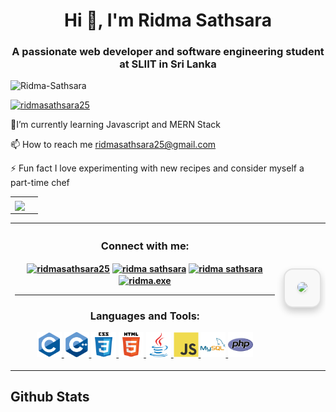 <h1 align="center">Hi 👋, I'm Ridma Sathsara</h1>
<h3 align="center"> A passionate web developer and software engineering student at SLIIT in Sri Lanka</h3>

<p align="left"> <img src="https://komarev.com/ghpvc/?username=ridma-sathsara&label=Profile%20views&color=0e75b6&style=flat" alt="Ridma-Sathsara" /> </p>

<p align="left"> <a href="https://twitter.com/ridmasathsara25" target="blank"><img src="https://img.shields.io/twitter/follow/ridmasathsara25?logo=twitter&style=for-the-badge" alt="ridmasathsara25" /></a> </p>

🌱I’m currently learning Javascript and MERN Stack  
  

📫 How to reach me ridmasathsara25@gmail.com  
  

⚡ Fun fact I love experimenting with new recipes and consider myself a part-time chef  

<table>
<tr>
  <th>
<div align="center"><img src="https://github-readme-stats.vercel.app/api?username=Ridma-Sathsara&show_icons=true&count_private=true&hide_border=true" align="center" style="width: 50%" /></div>  
    </th>

  <th></th>
 </tr>

</table>


<table border="0" align="center">
<tr>
    <th>



<h3 align="center">Connect with me:</h3>
<p align="center">
    
<a href="https://twitter.com/ridmasathsara25" target="blank"><img align="center" src="https://raw.githubusercontent.com/rahuldkjain/github-profile-readme-generator/master/src/images/icons/Social/twitter.svg" alt="ridmasathsara25" height="30" width="40" /></a>
<a href="https://linkedin.com/in/ridma sathsara" target="blank"><img align="center" src="https://raw.githubusercontent.com/rahuldkjain/github-profile-readme-generator/master/src/images/icons/Social/linked-in-alt.svg" alt="ridma sathsara" height="30" width="40" /></a>
<a href="https://fb.com/ridma sathsara" target="blank"><img align="center" src="https://raw.githubusercontent.com/rahuldkjain/github-profile-readme-generator/master/src/images/icons/Social/facebook.svg" alt="ridma sathsara" height="30" width="40" /></a>
<a href="https://instagram.com/ridma.exe" target="blank"><img align="center" src="https://raw.githubusercontent.com/rahuldkjain/github-profile-readme-generator/master/src/images/icons/Social/instagram.svg" alt="ridma.exe" height="30" width="40" /></a>
</p>

<hr>
<h3 align="center">Languages and Tools:</h3>
<p align="center"> <a href="https://www.cprogramming.com/" target="_blank" rel="noreferrer"> <img src="https://raw.githubusercontent.com/devicons/devicon/master/icons/c/c-original.svg" alt="c" width="40" height="40"/> </a> <a href="https://www.w3schools.com/cpp/" target="_blank" rel="noreferrer"> <img src="https://raw.githubusercontent.com/devicons/devicon/master/icons/cplusplus/cplusplus-original.svg" alt="cplusplus" width="40" height="40"/> </a> <a href="https://www.w3schools.com/css/" target="_blank" rel="noreferrer"> <img src="https://raw.githubusercontent.com/devicons/devicon/master/icons/css3/css3-original-wordmark.svg" alt="css3" width="40" height="40"/> </a> <a href="https://www.w3.org/html/" target="_blank" rel="noreferrer"> <img src="https://raw.githubusercontent.com/devicons/devicon/master/icons/html5/html5-original-wordmark.svg" alt="html5" width="40" height="40"/> </a> <a href="https://www.java.com" target="_blank" rel="noreferrer"> <img src="https://raw.githubusercontent.com/devicons/devicon/master/icons/java/java-original.svg" alt="java" width="40" height="40"/> </a> <a href="https://developer.mozilla.org/en-US/docs/Web/JavaScript" target="_blank" rel="noreferrer"> <img src="https://raw.githubusercontent.com/devicons/devicon/master/icons/javascript/javascript-original.svg" alt="javascript" width="40" height="40"/> </a> <a href="https://www.mysql.com/" target="_blank" rel="noreferrer"> <img src="https://raw.githubusercontent.com/devicons/devicon/master/icons/mysql/mysql-original-wordmark.svg" alt="mysql" width="40" height="40"/> </a> <a href="https://www.php.net" target="_blank" rel="noreferrer"> <img src="https://raw.githubusercontent.com/devicons/devicon/master/icons/php/php-original.svg" alt="php" width="40" height="40"/> </a> </p>
</th>
<th><br/>

<div align="center" style="border: 2px solid #e1e1e1; padding: 20px; border-radius: 15px; box-shadow: 0 6px 12px rgba(0, 0, 0, 0.2); background-color: #f8f8f8;">
    <img src="https://spotify-github-profile.vercel.app/api/view?uid=johnsonlynch31298&cover_image=true&theme=default&show_offline=false&background_color=121212&interchange=false" style="max-width: 100%; border-radius: 12px; box-shadow: 0 2px 4px rgba(0, 0, 0, 0.1);" />
</div>

<br/></th>


</tr>
</table>

<h2>Github Stats </h2> 


